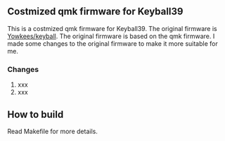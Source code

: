 ## Costmized qmk firmware for Keyball39

This is a costmized qmk firmware for Keyball39. The original firmware is [Yowkees/keyball](https://github.com/Yowkees/keyball). The original firmware is based on the qmk firmware. I made some changes to the original firmware to make it more suitable for me.

### Changes

1. xxx
2. xxx


## How to build

Read Makefile for more details.





